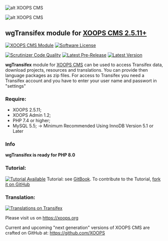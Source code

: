 ![alt XOOPS CMS](https://xoops.org/images/logoXoopsPhp8.png)

![alt XOOPS CMS](https://xoops.org/images/logoXoops4GithubRepository.png)

## wgTransifex module for [XOOPS CMS 2.5.11+](https://xoops.org)
[![XOOPS CMS Module](https://img.shields.io/badge/XOOPS%20CMS-Module-blue.svg)](https://xoops.org)
[![Software License](https://img.shields.io/badge/license-GPL-brightgreen.svg?style=flat)](https://www.gnu.org/licenses/gpl-2.0.html)

[![Scrutinizer Code Quality](https://img.shields.io/scrutinizer/g/mambax7/wgtransifex.svg?style=flat)](https://scrutinizer-ci.com/g/XoopsModules25x/wgtransifex/?branch=master)
[![Latest Pre-Release](https://img.shields.io/github/tag/XoopsModules25x/wgtransifex.svg?style=flat)](https://github.com/XoopsModules25x/wgtransifex/tags/)
[![Latest Version](https://img.shields.io/github/release/XoopsModules25x/wgtransifex.svg?style=flat)](https://github.com/XoopsModules25x/wgtransifex/releases/)

**wgTransifex** module for [XOOPS CMS](https://xoops.org) can be used to access Transifex data, download projects, resources and translations. You can provide then language packages as zip files.
For access to Transifex you need a Transifex account and you have to enter your user name and passwort in "settings"

### Require:
- XOOPS 2.5.11;
- XOOPS Admin 1.2;
- PHP 7.4 or higher;
- MySQL 5.5; -> Minimum Recommended Using InnoDB Version 5.1 or Later


### Info

**wgTransifex is ready for PHP 8.0**

### Tutorial:
[![Tutorial Available](https://xoops.org/images/tutorial-available-blue.svg)](https://xoops.gitbook.io/wgtransifex-tutorial/) Tutorial: see [GitBook](https://xoops.gitbook.io/wgtransifex-module-tutorial/).
To contribute to the Tutorial, [fork it on GitHub](https://github.com/XoopsDocs/wgtransifex-tutorial)

### Translation:
[![Translations on Transifex](https://xoops.org/images/translations-transifex-blue.svg)](https://www.transifex.com/xoops)

Please visit us on https://xoops.org

Current and upcoming "next generation" versions of XOOPS CMS are crafted on GitHub at: https://github.com/XOOPS
